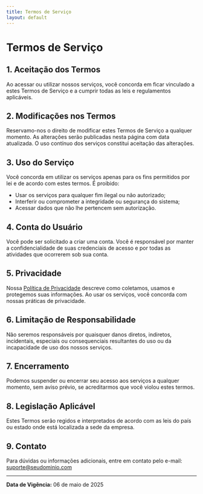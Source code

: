 ```yaml
---
title: Termos de Serviço
layout: default
---
```


# Termos de Serviço

## 1. Aceitação dos Termos

Ao acessar ou utilizar nossos serviços, você concorda em ficar vinculado a estes Termos de Serviço e a cumprir todas as leis e regulamentos aplicáveis.

## 2. Modificações nos Termos

Reservamo-nos o direito de modificar estes Termos de Serviço a qualquer momento. As alterações serão publicadas nesta página com data atualizada. O uso contínuo dos serviços constitui aceitação das alterações.

## 3. Uso do Serviço

Você concorda em utilizar os serviços apenas para os fins permitidos por lei e de acordo com estes termos. É proibido:

- Usar os serviços para qualquer fim ilegal ou não autorizado;
- Interferir ou comprometer a integridade ou segurança do sistema;
- Acessar dados que não lhe pertencem sem autorização.

## 4. Conta do Usuário

Você pode ser solicitado a criar uma conta. Você é responsável por manter a confidencialidade de suas credenciais de acesso e por todas as atividades que ocorrerem sob sua conta.

## 5. Privacidade

Nossa [Política de Privacidade](https://thiago-coucello.github.io/meta-policy-template/) descreve como coletamos, usamos e protegemos suas informações. Ao usar os serviços, você concorda com nossas práticas de privacidade.

## 6. Limitação de Responsabilidade

Não seremos responsáveis por quaisquer danos diretos, indiretos, incidentais, especiais ou consequenciais resultantes do uso ou da incapacidade de uso dos nossos serviços.

## 7. Encerramento

Podemos suspender ou encerrar seu acesso aos serviços a qualquer momento, sem aviso prévio, se acreditarmos que você violou estes termos.

## 8. Legislação Aplicável

Estes Termos serão regidos e interpretados de acordo com as leis do país ou estado onde está localizada a sede da empresa.

## 9. Contato

Para dúvidas ou informações adicionais, entre em contato pelo e-mail: suporte@seudominio.com

---

**Data de Vigência:** 06 de maio de 2025
